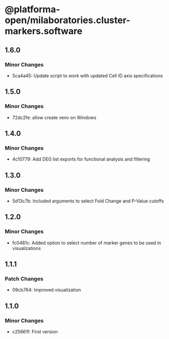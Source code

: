 # @platforma-open/milaboratories.cluster-markers.software

## 1.6.0

### Minor Changes

- 5ca4a45: Update script to work with updated Cell ID axis specifications

## 1.5.0

### Minor Changes

- 72dc2fe: allow create venv on Windows

## 1.4.0

### Minor Changes

- 4c10779: Add DEG list exports for functional analysis and filtering

## 1.3.0

### Minor Changes

- 5d13c7b: Included arguments to select Fold Change and P-Value cutoffs

## 1.2.0

### Minor Changes

- fc0481c: Added option to select number of marker genes to be used in visualizations

## 1.1.1

### Patch Changes

- 09cb764: Improved visualization

## 1.1.0

### Minor Changes

- c25661f: First version
